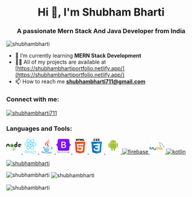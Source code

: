 <h1 align="center">Hi 👋, I'm Shubham Bharti</h1>
<h3 align="center">A passionate Mern Stack And Java Developer from India</h3>
<p align="left">
  <img
    src="https://komarev.com/ghpvc/?username=shubhambharti&label=Profile%20views&color=0e75b6&style=flat"
    alt="shubhambharti"
  />
</p>

- 🌱 I’m currently learning **MERN Stack Development**
- 👨‍💻 All of my projects are available at [https://shubhambhartiportfolio.netlify.app/](https://shubhambhartiportfolio.netlify.app/)
- 📫 How to reach me **shubhambharti711@gmail.com**

<h3 align="left">Connect with me:</h3>
<p align="left">
  <a href="https://linkedin.com/in/shubhambharti711" target="blank"
    ><img
      align="center"
      src="https://raw.githubusercontent.com/rahuldkjain/github-profile-readme-generator/master/src/images/icons/Social/linked-in-alt.svg"
      alt="shubhambharti711"
      height="30"
      width="40"
  /></a>
</p>
<h3 align="left">Languages and Tools:</h3>
<p align="left">
  <a href="https://nodejs.org/en" target="_blank" rel="noreferrer">
    <img
      src="https://raw.githubusercontent.com/devicons/devicon/master/icons/nodejs/nodejs-original-wordmark.svg"
      alt="nodejs"
      width="40"
      height="40"
    />
  </a>
  <a href="https://react.dev/" target="_blank" rel="noreferrer">
    <img
      src="https://raw.githubusercontent.com/devicons/devicon/master/icons/react/react-original-wordmark.svg"
      alt="react"
      width="40"
      height="40"
    />
  </a>
  <a href="https://www.java.com" target="_blank" rel="noreferrer">
    <img
      src="https://raw.githubusercontent.com/devicons/devicon/master/icons/java/java-original.svg"
      alt="java"
      width="40"
      height="40"
    />
  </a>
  <a href="https://getbootstrap.com" target="_blank" rel="noreferrer">
    <img
      src="https://raw.githubusercontent.com/devicons/devicon/master/icons/bootstrap/bootstrap-original-wordmark.svg"
      alt="bootstrap"
      width="40"
      height="40"
    />
  </a>
  <a href="https://www.w3.org/html/" target="_blank" rel="noreferrer">
    <img
      src="https://raw.githubusercontent.com/devicons/devicon/master/icons/html5/html5-original-wordmark.svg"
      alt="html5"
      width="40"
      height="40"
    />
  </a>
  <a href="https://www.w3schools.com/css/" target="_blank" rel="noreferrer">
    <img
      src="https://raw.githubusercontent.com/devicons/devicon/master/icons/css3/css3-original-wordmark.svg"
      alt="css3"
      width="40"
      height="40"
    />
  </a>
  <a href="https://developer.android.com" target="_blank" rel="noreferrer">
    <img
      src="https://raw.githubusercontent.com/devicons/devicon/master/icons/android/android-original-wordmark.svg"
      alt="android"
      width="40"
      height="40"
    />
  </a>
  <a href="https://firebase.google.com/" target="_blank" rel="noreferrer">
    <img
      src="https://www.vectorlogo.zone/logos/firebase/firebase-icon.svg"
      alt="firebase"
      width="40"
      height="40"
    />
  </a>
  <a href="https://www.mysql.com/" target="_blank" rel="noreferrer">
    <img
      src="https://raw.githubusercontent.com/devicons/devicon/master/icons/mysql/mysql-original-wordmark.svg"
      alt="mysql"
      width="40"
      height="40"
    />
  </a>
  <a href="https://kotlinlang.org" target="_blank" rel="noreferrer">
    <img
      src="https://www.vectorlogo.zone/logos/kotlinlang/kotlinlang-icon.svg"
      alt="kotlin"
      width="40"
      height="40"
    />
  </a>
</p>
<p align="left">
  <a href="https://github.com/ryo-ma/github-profile-trophy"
    ><img
      src="https://github-profile-trophy.vercel.app/?username=shubhambharti"
      alt="shubhambharti"
  /></a>
</p>

<p>
  <img
    align="left"
    src="https://github-readme-stats.vercel.app/api/top-langs?username=shubhambharti&show_icons=true&locale=en&layout=compact"
    alt="shubhambharti"
  />
</p>

<p>
  &nbsp;<img
    align="center"
    src="https://github-readme-stats.vercel.app/api?username=shubhambharti&show_icons=true&locale=en"
    alt="shubhambharti"
  />
</p>

<p>
  <img
    align="center"
    src="https://github-readme-streak-stats.herokuapp.com/?user=shubhambharti&"
    alt="shubhambharti"
  />
</p>
